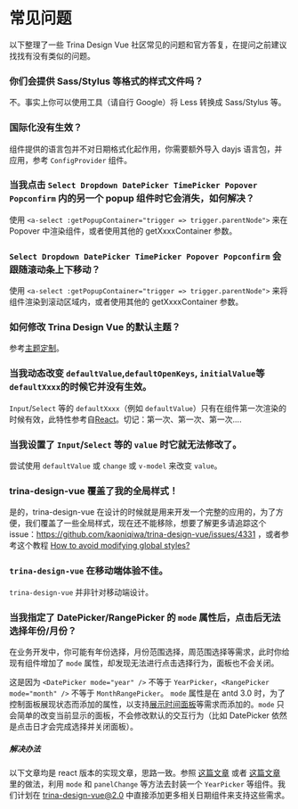# 常见问题

以下整理了一些 Trina Design Vue 社区常见的问题和官方答复，在提问之前建议找找有没有类似的问题。

### 你们会提供 Sass/Stylus 等格式的样式文件吗？

不。事实上你可以使用工具（请自行 Google）将 Less 转换成 Sass/Stylus 等。

### 国际化没有生效？

组件提供的语言包并不对日期格式化起作用，你需要额外导入 dayjs 语言包，并应用，参考 `ConfigProvider` 组件。

### 当我点击 `Select Dropdown DatePicker TimePicker Popover Popconfirm` 内的另一个 popup 组件时它会消失，如何解决？

使用 `<a-select :getPopupContainer="trigger => trigger.parentNode">` 来在 Popover 中渲染组件，或者使用其他的 getXxxxContainer 参数。

### `Select Dropdown DatePicker TimePicker Popover Popconfirm` 会跟随滚动条上下移动？

使用 `<a-select :getPopupContainer="trigger => trigger.parentNode">` 来将组件渲染到滚动区域内，或者使用其他的 getXxxxContainer 参数。

### 如何修改 Trina Design Vue 的默认主题？

参考[主题定制](/docs/vue/customize-theme/)。

### 当我动态改变 `defaultValue`,`defaultOpenKeys`, `initialValue`等`defaultXxxx`的时候它并没有生效。

`Input`/`Select` 等的 `defaultXxxx`（例如 `defaultValue`）只有在组件第一次渲染的时候有效，此特性参考自[React](https://reactjs.org/docs/forms.html#controlled-components)。切记：第一次、第一次、第一次....

### 当我设置了 `Input`/`Select` 等的 `value` 时它就无法修改了。

尝试使用 `defaultValue` 或 `change` 或 `v-model` 来改变 `value`。

### trina-design-vue 覆盖了我的全局样式！

是的，trina-design-vue 在设计的时候就是用来开发一个完整的应用的，为了方便，我们覆盖了一些全局样式，现在还不能移除，想要了解更多请追踪这个 issue：https://github.com/kaoniqiwa/trina-design-vue/issues/4331 ，或者参考这个教程 [How to avoid modifying global styles?](docs/react/customize-theme#How-to-avoid-modifying-global-styles-?)

### `trina-design-vue` 在移动端体验不佳。

`trina-design-vue` 并非针对移动端设计。

### 当我指定了 DatePicker/RangePicker 的 `mode` 属性后，点击后无法选择年份/月份？

在业务开发中，你可能有年份选择，月份范围选择，周范围选择等需求，此时你给现有组件增加了 `mode` 属性，却发现无法进行点击选择行为，面板也不会关闭。

这是因为 `<DatePicker mode="year" />` 不等于 `YearPicker`，`<RangePicker mode="month" />` 不等于 `MonthRangePicker`。 `mode` 属性是在 antd 3.0 时，为了控制面板展现状态而添加的属性，以支持[展示时间面板](https://github.com/kaoniqiwa/trina-design-vue/issues/5190)等需求而添加的。`mode` 只会简单的改变当前显示的面板，不会修改默认的交互行为（比如 DatePicker 依然是点击日才会完成选择并关闭面板）。

##### 解决办法

以下文章均是 react 版本的实现文章，思路一致。参照 [这篇文章](https://juejin.im/post/5cf65c366fb9a07eca6968f9) 或者 [这篇文章](https://www.cnblogs.com/zyl-Tara/p/10197177.html) 里的做法，利用 `mode` 和 `panelChange` 等方法去封装一个 `YearPicker` 等组件。我们计划在 trina-design-vue@2.0 中直接添加更多相关日期组件来支持这些需求。
